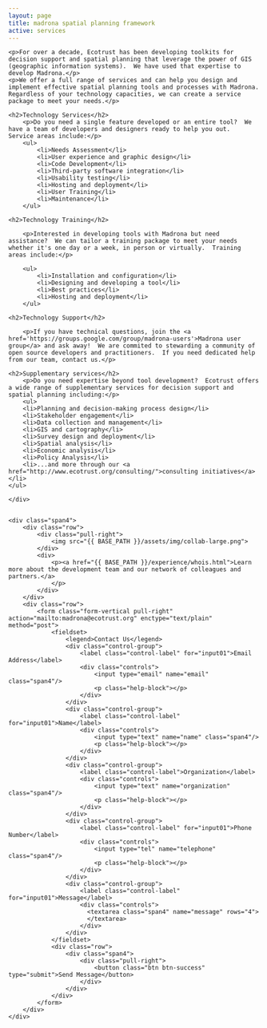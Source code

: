```yaml
---
layout: page
title: madrona spatial planning framework
active: services
---
```

<div class="row">
    <div class="span8">

    <p>For over a decade, Ecotrust has been developing toolkits for decision support and spatial planning that leverage the power of GIS (geographic information systems).  We have used that expertise to develop Madrona.</p>
    <p>We offer a full range of services and can help you design and implement effective spatial planning tools and processes with Madrona.  Regardless of your technology capacities, we can create a service package to meet your needs.</p>
    
    <h2>Technology Services</h2>            
        <p>Do you need a single feature developed or an entire tool?  We have a team of developers and designers ready to help you out.  Service areas include:</p>
        <ul>
            <li>Needs Assessment</li>
            <li>User experience and graphic design</li>
            <li>Code Development</li>
            <li>Third-party software integration</li>
            <li>Usability testing</li>
            <li>Hosting and deployment</li>
            <li>User Training</li>
            <li>Maintenance</li>
        </ul>   

    <h2>Technology Training</h2>

        <p>Interested in developing tools with Madrona but need assistance?  We can tailor a training package to meet your needs whether it's one day or a week, in person or virtually.  Training areas include:</p>

        <ul>
            <li>Installation and configuration</li>
            <li>Designing and developing a tool</li>
            <li>Best practices</li>
            <li>Hosting and deployment</li>
        </ul>

    <h2>Technology Support</h2>

        <p>If you have technical questions, join the <a href='https://groups.google.com/group/madrona-users'>Madrona user group</a> and ask away!  We are commited to stewarding a community of open source developers and practitioners.  If you need dedicated help from our team, contact us.</p>

    <h2>Supplementary services</h2>
        <p>Do you need expertise beyond tool development?  Ecotrust offers a wide range of supplementary services for decision support and spatial planning including:</p>        
        <ul>
        <li>Planning and decision-making process design</li>
        <li>Stakeholder engagement</li>
        <li>Data collection and management</li>
        <li>GIS and cartography</li>
        <li>Survey design and deployment</li>
        <li>Spatial analysis</li>
        <li>Economic analysis</li>
        <li>Policy Analysis</li>
        <li>...and more through our <a href="http://www.ecotrust.org/consulting/">consulting initiatives</a></li>
    </ul>

    </div>

    
    <div class="span4">
        <div class="row">
            <div class="pull-right">
                <img src="{{ BASE_PATH }}/assets/img/collab-large.png">
            </div>
            <div>
                <p><a href="{{ BASE_PATH }}/experience/whois.html">Learn more about the development team and our network of colleagues and partners.</a>
                </p>
            </div>
        </div>  
        <div class="row">
            <form class="form-vertical pull-right" action="mailto:madrona@ecotrust.org" enctype="text/plain" method="post">
                <fieldset>
                    <legend>Contact Us</legend>
                    <div class="control-group">
                        <label class="control-label" for="input01">Email Address</label>
                        <div class="controls">
                            <input type="email" name="email" class="span4"/>
                            <p class="help-block"></p>
                        </div>
                    </div>
                    <div class="control-group">
                        <label class="control-label" for="input01">Name</label>
                        <div class="controls">
                            <input type="text" name="name" class="span4"/>
                            <p class="help-block"></p>
                        </div>
                    </div>
                    <div class="control-group">
                        <label class="control-label">Organization</label>
                        <div class="controls">
                            <input type="text" name="organization" class="span4"/>
                            <p class="help-block"></p>
                        </div>
                    </div>
                    <div class="control-group">
                        <label class="control-label" for="input01">Phone Number</label>
                        <div class="controls">
                            <input type="tel" name="telephone" class="span4"/>
                            <p class="help-block"></p>
                        </div>
                    </div>
                    <div class="control-group">
                        <label class="control-label" for="input01">Message</label>
                        <div class="controls">
                          <textarea class="span4" name="message" rows="4">
                          </textarea>
                        </div>
                    </div>
                </fieldset>
                <div class="row">
                    <div class="span4">
                        <div class="pull-right">    
                            <button class="btn btn-success" type="submit">Send Message</button>
                        </div>
                    </div>
                </div>
            </form>
        </div>
    </div>
</div>